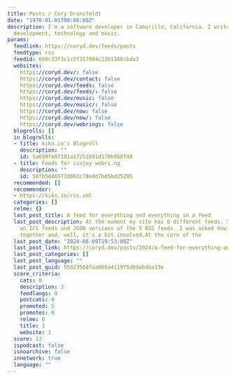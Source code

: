```yaml
---
title: Posts / Cory Dransfeldt
date: "1970-01-01T00:00:00Z"
description: I'm a software developer in Camarillo, California. I write about software
  development, technology and music.
params:
  feedlink: https://coryd.dev/feeds/posts
  feedtype: rss
  feedid: 660c33f3c1c2f317094c22b1168cbda3
  websites:
    https://coryd.dev/: false
    https://coryd.dev/contact: false
    https://coryd.dev/feeds: false
    https://coryd.dev/feeds/: false
    https://coryd.dev/music: false
    https://coryd.dev/music/: false
    https://coryd.dev/now: false
    https://coryd.dev/now/: false
    https://coryd.dev/webrings: false
  blogrolls: []
  in_blogrolls:
  - title: kiko.io's Blogroll
    description: ""
    id: 5a699fe07181a17251b91d178b9b8f40
  - title: Feeds for cssjoy webri.ng
    description: ""
    id: 56fb5d46572d863c78edd7bd5bd25295
  recommended: []
  recommender:
  - https://kiko.io/rss.xml
  categories: []
  relme: {}
  last_post_title: A feed for everything and everything in a feed
  last_post_description: At the moment my site has 6 different feeds. 5 RSS feeds,
    an ICS feeds and JSON versions of the 5 RSS feeds. I was asked how they're put
    together and, well, it's a bit involved.At the core of the
  last_post_date: "2024-08-09T19:53:00Z"
  last_post_link: https://coryd.dev/posts/2024/a-feed-for-everything-and-everything-in-a-feed?utm_source=rss&utm_medium=feed&utm_campaign=posts_feed
  last_post_categories: []
  last_post_language: ""
  last_post_guid: 55823568faa666a4119f5db9ab4ba13e
  score_criteria:
    cats: 0
    description: 3
    feedlangs: 0
    postcats: 0
    promoted: 5
    promotes: 0
    relme: 0
    title: 3
    website: 1
  score: 12
  ispodcast: false
  isnoarchive: false
  innetwork: true
  language: ""
---
```

